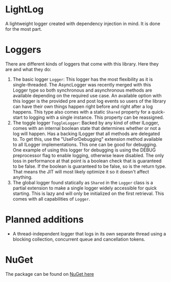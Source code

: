 # LightLog
A lightweight logger created with dependency injection in mind.
It is done for the most part.

# Loggers
There are different kinds of loggers that come with this library. Here they are and what they do:

1. The basic logger `Logger`: This logger has the most flexibility as it is single-threaded. The AsyncLogger was recently merged with this Logger type so both synchronous and asynchronous methods are available depending on the required use case. An available option with this logger is the provided pre and post log events so users of the library can have their own things happen right before and right after a log happens. This type also comes with a static `Shared` property for a quick-start to logging with a single instance. This property can be reassigned.
2. The toggle logger `ToggleLogger`: Backed by any kind of other ILogger, comes with an internal boolean state that determines whether or not a log will happen. Has a backing ILogger that all methods are delegated to. To get this, use the "UseForDebugging" extension method available to all ILogger implementations. This one can be good for debugging. One example of using this logger for debugging is using the DEBUG preprocessor flag to enable logging, otherwise leave disabled. The only loss in performance at that point is a boolean check that is guaranteed to be false. If the boolean is guaranteed to be false, so is the return type. That means the JIT will most likely optimize it so it doesn't affect anything.
3. The global logger found statically as `Shared` in the `Logger` class is a partial extension to make a single logger widely accessible for quick starting. This is lazy and will only be initialized on the first retrieval. This comes with all capabilities of `Logger`.

# Planned additions
- A thread-independent logger that logs in its own separate thread using a blocking collection, concurrent queue and cancellation tokens.

# NuGet
The package can be found on [NuGet here](https://www.nuget.org/packages/LighterLog/)